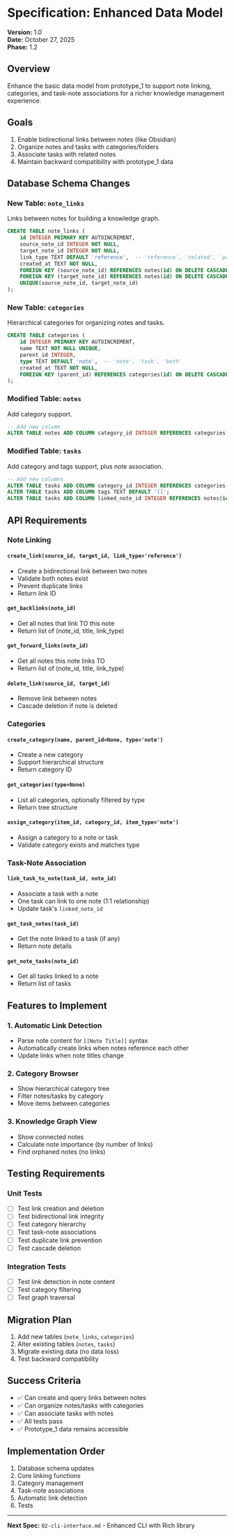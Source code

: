 # Specification: Enhanced Data Model

**Version:** 1.0  
**Date:** October 27, 2025  
**Phase:** 1.2

## Overview
Enhance the basic data model from prototype_1 to support note linking, categories, and task-note associations for a richer knowledge management experience.

## Goals
1. Enable bidirectional links between notes (like Obsidian)
2. Organize notes and tasks with categories/folders
3. Associate tasks with related notes
4. Maintain backward compatibility with prototype_1 data

## Database Schema Changes

### New Table: `note_links`
Links between notes for building a knowledge graph.

```sql
CREATE TABLE note_links (
    id INTEGER PRIMARY KEY AUTOINCREMENT,
    source_note_id INTEGER NOT NULL,
    target_note_id INTEGER NOT NULL,
    link_type TEXT DEFAULT 'reference',  -- 'reference', 'related', 'parent', 'child'
    created_at TEXT NOT NULL,
    FOREIGN KEY (source_note_id) REFERENCES notes(id) ON DELETE CASCADE,
    FOREIGN KEY (target_note_id) REFERENCES notes(id) ON DELETE CASCADE,
    UNIQUE(source_note_id, target_note_id)
);
```

### New Table: `categories`
Hierarchical categories for organizing notes and tasks.

```sql
CREATE TABLE categories (
    id INTEGER PRIMARY KEY AUTOINCREMENT,
    name TEXT NOT NULL UNIQUE,
    parent_id INTEGER,
    type TEXT DEFAULT 'note',  -- 'note', 'task', 'both'
    created_at TEXT NOT NULL,
    FOREIGN KEY (parent_id) REFERENCES categories(id) ON DELETE CASCADE
);
```

### Modified Table: `notes`
Add category support.

```sql
-- Add new column
ALTER TABLE notes ADD COLUMN category_id INTEGER REFERENCES categories(id);
```

### Modified Table: `tasks`
Add category and tags support, plus note association.

```sql
-- Add new columns
ALTER TABLE tasks ADD COLUMN category_id INTEGER REFERENCES categories(id);
ALTER TABLE tasks ADD COLUMN tags TEXT DEFAULT '[]';
ALTER TABLE tasks ADD COLUMN linked_note_id INTEGER REFERENCES notes(id);
```

## API Requirements

### Note Linking

#### `create_link(source_id, target_id, link_type='reference')`
- Create a bidirectional link between two notes
- Validate both notes exist
- Prevent duplicate links
- Return link ID

#### `get_backlinks(note_id)`
- Get all notes that link TO this note
- Return list of (note_id, title, link_type)

#### `get_forward_links(note_id)`
- Get all notes this note links TO
- Return list of (note_id, title, link_type)

#### `delete_link(source_id, target_id)`
- Remove link between notes
- Cascade deletion if note is deleted

### Categories

#### `create_category(name, parent_id=None, type='note')`
- Create a new category
- Support hierarchical structure
- Return category ID

#### `get_categories(type=None)`
- List all categories, optionally filtered by type
- Return tree structure

#### `assign_category(item_id, category_id, item_type='note')`
- Assign a category to a note or task
- Validate category exists and matches type

### Task-Note Association

#### `link_task_to_note(task_id, note_id)`
- Associate a task with a note
- One task can link to one note (1:1 relationship)
- Update task's `linked_note_id`

#### `get_task_notes(task_id)`
- Get the note linked to a task (if any)
- Return note details

#### `get_note_tasks(note_id)`
- Get all tasks linked to a note
- Return list of tasks

## Features to Implement

### 1. Automatic Link Detection
- Parse note content for `[[Note Title]]` syntax
- Automatically create links when notes reference each other
- Update links when note titles change

### 2. Category Browser
- Show hierarchical category tree
- Filter notes/tasks by category
- Move items between categories

### 3. Knowledge Graph View
- Show connected notes
- Calculate note importance (by number of links)
- Find orphaned notes (no links)

## Testing Requirements

### Unit Tests
- [ ] Test link creation and deletion
- [ ] Test bidirectional link integrity
- [ ] Test category hierarchy
- [ ] Test task-note associations
- [ ] Test duplicate link prevention
- [ ] Test cascade deletion

### Integration Tests
- [ ] Test link detection in note content
- [ ] Test category filtering
- [ ] Test graph traversal

## Migration Plan

1. Add new tables (`note_links`, `categories`)
2. Alter existing tables (`notes`, `tasks`)
3. Migrate existing data (no data loss)
4. Test backward compatibility

## Success Criteria
- ✅ Can create and query links between notes
- ✅ Can organize notes/tasks with categories
- ✅ Can associate tasks with notes
- ✅ All tests pass
- ✅ Prototype_1 data remains accessible

## Implementation Order
1. Database schema updates
2. Core linking functions
3. Category management
4. Task-note associations
5. Automatic link detection
6. Tests

---
**Next Spec:** `02-cli-interface.md` - Enhanced CLI with Rich library
